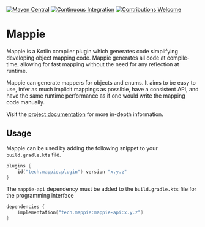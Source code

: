 [![Maven Central](https://img.shields.io/maven-metadata/v.svg?label=maven-central&metadataUrl=https%3A%2F%2Frepo1.maven.org%2Fmaven2%2Ftech%2Fmappie%2Fmappie-api%2Fmaven-metadata.xml)](https://central.sonatype.com/artifact/tech.mappie/mappie-api)
[![Continuous Integration](https://github.com/mr-mappie/mappie/workflows/Build/badge.svg)](https://github.com/mr-mappie/mappie/actions)
[![Contributions Welcome](https://img.shields.io/badge/contributions-welcome-green.svg)](https://shields.io/)

# Mappie
Mappie is a Kotlin compiler plugin which generates code simplifying developing object mapping code. Mappie generates all
code at compile-time, allowing for fast mapping without the need for any reflection at runtime.

Mappie can generate mappers for objects and enums. It aims to be easy to use, infer as much implicit mappings as possible,
have a consistent API, and have the same runtime performance as if one would write the mapping code manually.

Visit the [project documentation](https://mappie.tech) for more in-depth information.

## Usage
Mappie can be used by adding the following snippet to your `build.gradle.kts` file.
```kotlin
plugins {
    id("tech.mappie.plugin") version "x.y.z"
}
```
The `mappie-api` dependency must be added to the `build.gradle.kts` file for the programming interface
```kotlin
dependencies {
    implementation("tech.mappie:mappie-api:x.y.z")
}
```